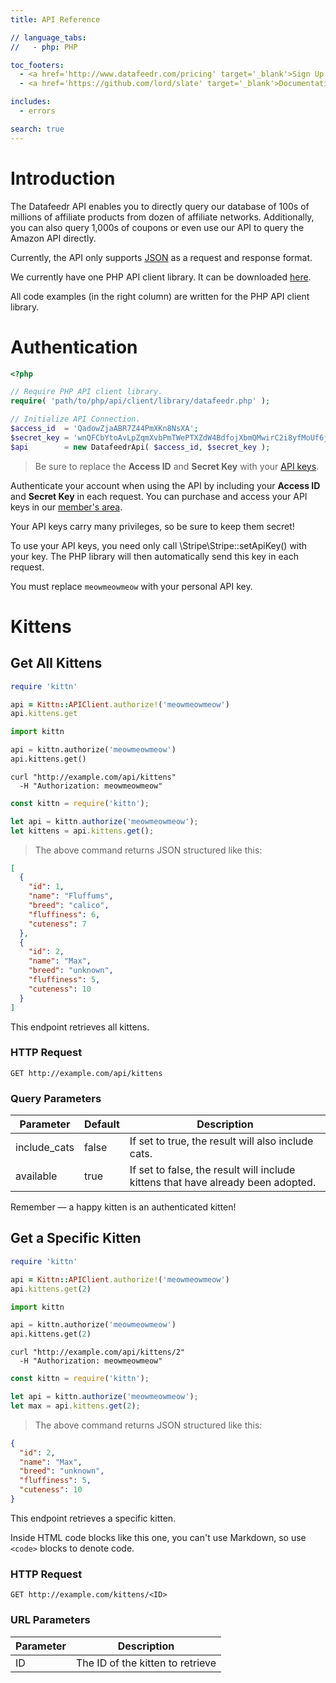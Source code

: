 ```yaml
---
title: API Reference

// language_tabs:
//   - php: PHP

toc_footers:
  - <a href='http://www.datafeedr.com/pricing' target='_blank'>Sign Up for an API Key</a>
  - <a href='https://github.com/lord/slate' target='_blank'>Documentation Powered by Slate</a>

includes:
  - errors

search: true
---
```


# Introduction

The Datafeedr API enables you to directly query our database of 100s of millions of affiliate products from dozen of affiliate networks. Additionally, you can also query 1,000s of coupons or even use our API to query the Amazon API directly.

Currently, the API only supports [JSON](http://en.wikipedia.org/wiki/JSON) as a request and response format.

We currently have one PHP API client library. It can be downloaded [here](https://apidocs.datafeedr.com/php/datafeedr.zip).

All code examples (in the right column) are written for the PHP API client library.
	
# Authentication

```php
<?php

// Require PHP API client library.
require( 'path/to/php/api/client/library/datafeedr.php' );

// Initialize API Connection.
$access_id  = 'QadowZjaABR7Z44PmXKn8NsXA';
$secret_key = 'wnQFCbYtoAvLpZqmXvbPmTWePTXZdW4BdfojXbmQMwirC2i8yfMoUf6jcQZWZEcz';
$api        = new DatafeedrApi( $access_id, $secret_key );
```

> Be sure to replace the **Access ID** and **Secret Key** with your [API keys](https://members.datafeedr.com/).

Authenticate your account when using the API by including your **Access ID** and **Secret Key** in each request. You can purchase and access your API keys in our [member's area](https://members.datafeedr.com/).

Your API keys carry many privileges, so be sure to keep them secret!

To use your API keys, you need only call \Stripe\Stripe::setApiKey() with your key. The PHP library will then automatically send this key in each request.

<aside class="notice">
You must replace <code>meowmeowmeow</code> with your personal API key.
</aside>

# Kittens

## Get All Kittens

```ruby
require 'kittn'

api = Kittn::APIClient.authorize!('meowmeowmeow')
api.kittens.get
```

```python
import kittn

api = kittn.authorize('meowmeowmeow')
api.kittens.get()
```

```shell
curl "http://example.com/api/kittens"
  -H "Authorization: meowmeowmeow"
```

```javascript
const kittn = require('kittn');

let api = kittn.authorize('meowmeowmeow');
let kittens = api.kittens.get();
```

> The above command returns JSON structured like this:

```json
[
  {
    "id": 1,
    "name": "Fluffums",
    "breed": "calico",
    "fluffiness": 6,
    "cuteness": 7
  },
  {
    "id": 2,
    "name": "Max",
    "breed": "unknown",
    "fluffiness": 5,
    "cuteness": 10
  }
]
```

This endpoint retrieves all kittens.

### HTTP Request

`GET http://example.com/api/kittens`

### Query Parameters

Parameter | Default | Description
--------- | ------- | -----------
include_cats | false | If set to true, the result will also include cats.
available | true | If set to false, the result will include kittens that have already been adopted.

<aside class="success">
Remember — a happy kitten is an authenticated kitten!
</aside>

## Get a Specific Kitten

```ruby
require 'kittn'

api = Kittn::APIClient.authorize!('meowmeowmeow')
api.kittens.get(2)
```

```python
import kittn

api = kittn.authorize('meowmeowmeow')
api.kittens.get(2)
```

```shell
curl "http://example.com/api/kittens/2"
  -H "Authorization: meowmeowmeow"
```

```javascript
const kittn = require('kittn');

let api = kittn.authorize('meowmeowmeow');
let max = api.kittens.get(2);
```

> The above command returns JSON structured like this:

```json
{
  "id": 2,
  "name": "Max",
  "breed": "unknown",
  "fluffiness": 5,
  "cuteness": 10
}
```

This endpoint retrieves a specific kitten.

<aside class="warning">Inside HTML code blocks like this one, you can't use Markdown, so use <code>&lt;code&gt;</code> blocks to denote code.</aside>

### HTTP Request

`GET http://example.com/kittens/<ID>`

### URL Parameters

Parameter | Description
--------- | -----------
ID | The ID of the kitten to retrieve

